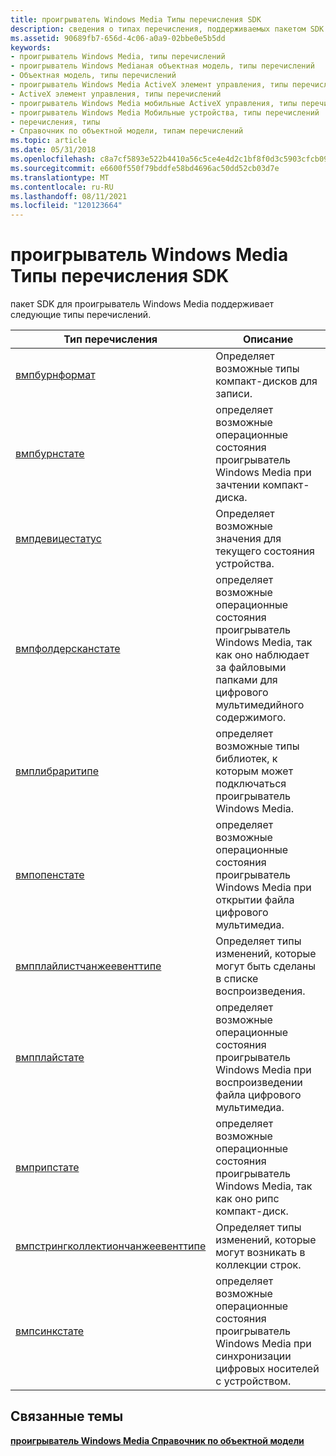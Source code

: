 ```yaml
---
title: проигрыватель Windows Media Типы перечисления SDK
description: сведения о типах перечисления, поддерживаемых пакетом SDK для проигрыватель Windows Media, например вмпбурнформат и вмпбурнстате.
ms.assetid: 90689fb7-656d-4c06-a0a9-02bbe0e5b5dd
keywords:
- проигрыватель Windows Media, типы перечислений
- проигрыватель Windows Mediaная объектная модель, типы перечислений
- Объектная модель, типы перечислений
- проигрыватель Windows Media ActiveX элемент управления, типы перечислений
- ActiveX элемент управления, типы перечислений
- проигрыватель Windows Media мобильные ActiveX управления, типы перечислений
- проигрыватель Windows Media Мобильные устройства, типы перечислений
- перечисления, типы
- Справочник по объектной модели, типам перечислений
ms.topic: article
ms.date: 05/31/2018
ms.openlocfilehash: c8a7cf5893e522b4410a56c5ce4e4d2c1bf8f0d3c5903cfcb097f2012331db72
ms.sourcegitcommit: e6600f550f79bddfe58bd4696ac50dd52cb03d7e
ms.translationtype: MT
ms.contentlocale: ru-RU
ms.lasthandoff: 08/11/2021
ms.locfileid: "120123664"
---
```

# <a name="windows-media-player-sdk-enumeration-types"></a>проигрыватель Windows Media Типы перечисления SDK

пакет SDK для проигрыватель Windows Media поддерживает следующие типы перечислений.



| Тип перечисления                                                             | Описание                                                                                                            |
|------------------------------------------------------------------------------|------------------------------------------------------------------------------------------------------------------------|
| [вмпбурнформат](/previous-versions/windows/desktop/api/wmp/ne-wmp-wmpburnformat)                                           | Определяет возможные типы компакт-дисков для записи.                                                                         |
| [вмпбурнстате](/previous-versions/windows/desktop/api/wmp/ne-wmp-wmpburnstate)                                             | определяет возможные операционные состояния проигрыватель Windows Media при зачтении компакт-диска.                                      |
| [вмпдевицестатус](/previous-versions/windows/desktop/api/wmp/ne-wmp-wmpdevicestatus)                                       | Определяет возможные значения для текущего состояния устройства.                                                        |
| [вмпфолдерсканстате](/previous-versions/windows/desktop/api/wmp/ne-wmp-wmpfolderscanstate)                                 | определяет возможные операционные состояния проигрыватель Windows Media, так как оно наблюдает за файловыми папками для цифрового мультимедийного содержимого. |
| [вмплибраритипе](/previous-versions/windows/desktop/api/wmp/ne-wmp-wmplibrarytype)                                         | определяет возможные типы библиотек, к которым может подключаться проигрыватель Windows Media.                                          |
| [вмпопенстате](/previous-versions/windows/desktop/api/wmp/ne-wmp-wmpopenstate)                                             | определяет возможные операционные состояния проигрыватель Windows Media при открытии файла цифрового мультимедиа.                      |
| [вмпплайлистчанжеевенттипе](/previous-versions/windows/desktop/api/wmp/ne-wmp-wmpplaylistchangeeventtype)                 | Определяет типы изменений, которые могут быть сделаны в списке воспроизведения.                                                           |
| [вмпплайстате](/previous-versions/windows/desktop/api/wmp/ne-wmp-wmpplaystate)                                             | определяет возможные операционные состояния проигрыватель Windows Media при воспроизведении файла цифрового мультимедиа.                      |
| [вмприпстате](/previous-versions/windows/desktop/api/wmp/ne-wmp-wmpripstate)                                               | определяет возможные операционные состояния проигрыватель Windows Media, так как оно рипс компакт-диск.                                       |
| [вмпстрингколлектиончанжеевенттипе](/previous-versions/windows/desktop/api/wmp/ne-wmp-wmpstringcollectionchangeeventtype) | Определяет типы изменений, которые могут возникать в коллекции строк.                                                    |
| [вмпсинкстате](/previous-versions/windows/desktop/api/wmp/ne-wmp-wmpsyncstate)                                             | определяет возможные операционные состояния проигрыватель Windows Media при синхронизации цифровых носителей с устройством.          |



 

## <a name="related-topics"></a>Связанные темы

<dl> <dt>

[**проигрыватель Windows Media Справочник по объектной модели**](windows-media-player-object-model-reference.md)
</dt> </dl>

 

 




